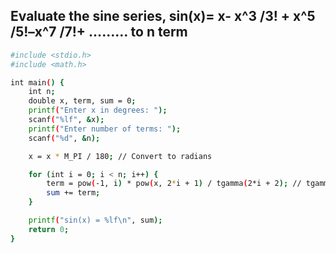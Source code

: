 ## Evaluate the sine series, sin(x)= x- x^3 /3! + x^5 /5!–x^7 /7!+ ……… to n term

```bash
#include <stdio.h>
#include <math.h>

int main() {
    int n;
    double x, term, sum = 0;
    printf("Enter x in degrees: ");
    scanf("%lf", &x);
    printf("Enter number of terms: ");
    scanf("%d", &n);

    x = x * M_PI / 180; // Convert to radians

    for (int i = 0; i < n; i++) {
        term = pow(-1, i) * pow(x, 2*i + 1) / tgamma(2*i + 2); // tgamma(k+1) = k!
        sum += term;
    }

    printf("sin(x) = %lf\n", sum);
    return 0;
}
```
